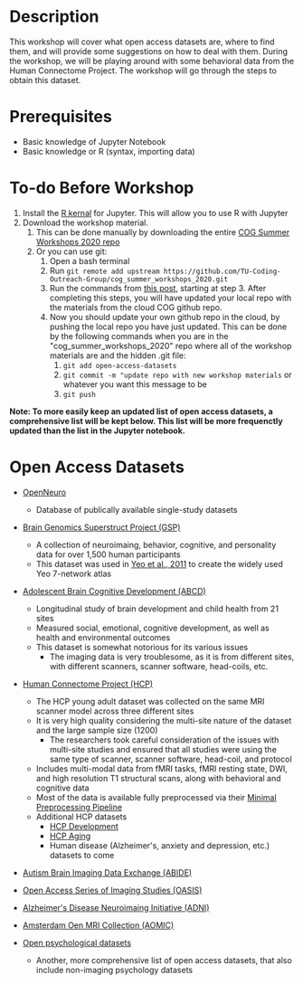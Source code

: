 # Description
This workshop will cover what open access datasets are, where to find them, and will provide some suggestions on how to deal with them. During the workshop, we will be playing around with some behavioral data from the Human Connectome Project. The workshop will go through the steps to obtain this dataset. 

# Prerequisites
* Basic knowledge of Jupyter Notebook
* Basic knowledge or R (syntax, importing data)

# To-do Before Workshop
1. Install the [R kernal](https://irkernel.github.io/installation/) for Jupyter. This will allow you to use R with Jupyter
2. Download the workshop material.
    1. This can be done manually by downloading the entire [COG Summer Workshops 2020 repo](https://github.com/TU-Coding-Outreach-Group/cog_summer_workshops_2020)
    2. Or you can use git:
        1. Open a bash terminal
        2. Run `git remote add upstream https://github.com/TU-Coding-Outreach-Group/cog_summer_workshops_2020.git`
        3. Run the commands from [this post](https://help.github.com/en/github/collaborating-with-issues-and-pull-requests/syncing-a-fork), starting at step 3. After completing this steps, you will have updated your local repo with the materials from the cloud COG github repo. 
        4. Now you should update your own github repo in the cloud, by pushing the local repo you have just updated. This can be done by the following commands when you are in the "cog_summer_workshops_2020" repo where all of the workshop materials are and the hidden .git file:
            1. `git add open-access-datasets`
            2. `git commit -m "update repo with new workshop materials` or whatever you want this message to be
            3. `git push`


__Note: To more easily keep an updated list of open access datasets, a comprehensive list will be kept below. This list will be more frequenctly updated than the list in the Jupyter notebook.__

# Open Access Datasets
* [OpenNeuro](https://openneuro.org/)
    * Database of publically available single-study datasets
* [Brain Genomics Superstruct Project (GSP)](https://dataverse.harvard.edu/dataverse/GSP)
    * A collection of neuroimaing, behavior, cognitive, and personality data for over 1,500 human participants
    * This dataset was used in [Yeo et al., 2011](https://journals.physiology.org/doi/full/10.1152/jn.00338.2011) to create the widely used Yeo 7-network atlas
* [Adolescent Brain Cognitive Development (ABCD)](https://nda.nih.gov/abcd)
    * Longitudinal study of brain development and child health from 21 sites
    * Measured social, emotional, cognitive development, as well as health and environmental outcomes
    * This dataset is somewhat notorious for its various issues
        * The imaging data is very troublesome, as it is from different sites, with different scanners, scanner software, head-coils, etc.
* [Human Connectome Project (HCP)](https://www.humanconnectome.org/study/hcp-young-adult)
    * The HCP young adult dataset was collected on the same MRI scanner model across three different sites
    * It is very high quality considering the multi-site nature of the dataset and the large sample size (1200)
        * The researchers took careful consideration of the issues with multi-site studies and ensured that all studies were using the same type of scanner, scanner software, head-coil, and protocol
    * Includes multi-modal data from fMRI tasks, fMRI resting state, DWI, and high resolution T1 structural scans, along with behavioral and cognitive data
    * Most of the data is available fully preprocessed via their [Minimal Preprocessing Pipeline](https://pubmed.ncbi.nlm.nih.gov/23668970/)
    * Additional HCP datasets
        * [HCP Development](https://www.humanconnectome.org/study/hcp-lifespan-development)
        * [HCP Aging](https://www.humanconnectome.org/study/hcp-lifespan-aging)
        * Human disease (Alzheimer's, anxiety and depression, etc.) datasets to come
    
* [Autism Brain Imaging Data Exchange (ABIDE)](http://fcon_1000.projects.nitrc.org/indi/abide/abide_I.html)
* [Open Access Series of Imaging Studies (OASIS)](https://www.oasis-brains.org/)
* [Alzheimer's Disease Neuroimaing Initiative (ADNI)](http://adni.loni.usc.edu/)
* [Amsterdam Oen MRI Collection (AOMIC)](https://nilab-uva.github.io/AOMIC.github.io/)
* [Open psychological datasets](https://docs.google.com/spreadsheets/d/1ejOJTNTL5ApCuGTUciV0REEEAqvhI2Rd2FCoj7afops/edit#gid=0)
    * Another, more comprehensive list of open access datasets, that also include non-imaging psychology datasets

